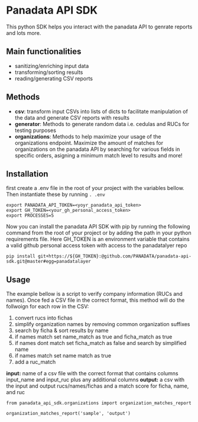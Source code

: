 # Panadata API SDK
This python SDK helps you interact with the panadata API to genrate reports and lots more.

## Main functionalities
- sanitizing/enriching input data
- transforming/sorting results
- reading/generating CSV reports

## Methods
- **csv**: transform input CSVs into lists of dicts to facilitate manipulation of the data and generate CSV reports with results
- **generator**: Methods to generate random data i.e. cedulas and RUCs for testing purposes
- **organizations**: Methods to help maximize your usage of the organizations endpoint. Maximize the amount of matches for organizations on the panadata API by searching for various fields in specific orders, asigning a minimum match level to results and more!

## Installation
first create a .env file in the root of your project with the variables bellow. Then instantiate these by running `. .env`

```
export PANADATA_API_TOKEN=<yoyr_panadata_api_token>
export GH_TOKEN=<your_gh_personal_access_token>
export PROCESSES=5
```
Now you can install the panadata API SDK with pip by running the following command from the root of your project or by adding the path in your python requirements file. Here GH_TOKEN is an environment variable that contains a valid github personal access token with access to the panadatalyer repo

```
pip install git+https://${GH_TOKEN}:@github.com/PANADATA/panadata-api-sdk.git@master#egg=panadatalayer
```

## Usage
The example bellow is a script to verify company information (RUCs and names). Once fed a CSV file in the correct format, this method will do the follwoign for each row in the CSV:
1. convert rucs into fichas
2. simplify organization names by removing common organization suffixes
3. search by ficha & sort results by name
4. if names match set name_match as true and ficha_match as true
5. if names dont match set ficha_match as false and search by simplified name
6. if names match set name match as true
7. add a ruc_match

**input:** name of a csv file with the correct format that contains columns input_name and input_ruc plus any additional columns
**output:** a csv with the input and output rucs/names/fichas and a match score for ficha, name, and ruc

```
from panadata_api_sdk.organizations import organization_matches_report

organization_matches_report('sample', 'output')
```